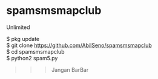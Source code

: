 # spamsmsmapclub
Unlimited

$ pkg update\
$ git clone https://github.com/AbilSeno/spamsmsmapclub \
$ cd spamsmsmapclub\
$ python2 spam5.py
>>> Jangan BarBar

